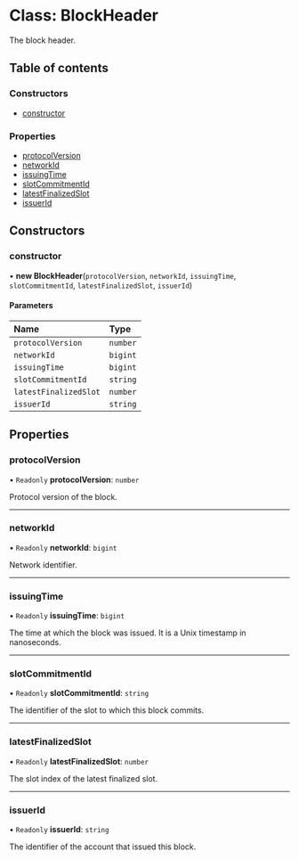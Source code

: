 # Class: BlockHeader

The block header.

## Table of contents

### Constructors

- [constructor](BlockHeader.md#constructor)

### Properties

- [protocolVersion](BlockHeader.md#protocolversion)
- [networkId](BlockHeader.md#networkid)
- [issuingTime](BlockHeader.md#issuingtime)
- [slotCommitmentId](BlockHeader.md#slotcommitmentid)
- [latestFinalizedSlot](BlockHeader.md#latestfinalizedslot)
- [issuerId](BlockHeader.md#issuerid)

## Constructors

### constructor

• **new BlockHeader**(`protocolVersion`, `networkId`, `issuingTime`, `slotCommitmentId`, `latestFinalizedSlot`, `issuerId`)

#### Parameters

| Name | Type |
| :------ | :------ |
| `protocolVersion` | `number` |
| `networkId` | `bigint` |
| `issuingTime` | `bigint` |
| `slotCommitmentId` | `string` |
| `latestFinalizedSlot` | `number` |
| `issuerId` | `string` |

## Properties

### protocolVersion

• `Readonly` **protocolVersion**: `number`

Protocol version of the block.

___

### networkId

• `Readonly` **networkId**: `bigint`

Network identifier.

___

### issuingTime

• `Readonly` **issuingTime**: `bigint`

The time at which the block was issued. It is a Unix timestamp in nanoseconds.

___

### slotCommitmentId

• `Readonly` **slotCommitmentId**: `string`

The identifier of the slot to which this block commits.

___

### latestFinalizedSlot

• `Readonly` **latestFinalizedSlot**: `number`

The slot index of the latest finalized slot.

___

### issuerId

• `Readonly` **issuerId**: `string`

The identifier of the account that issued this block.

